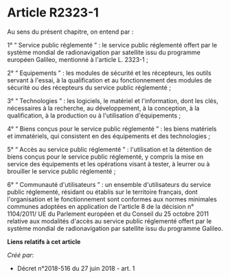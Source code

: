 # Article R2323-1

Au sens du présent chapitre, on entend par :

1° “ Service public réglementé ” : le service public réglementé offert par le système mondial de radionavigation par
satellite issu du programme européen Galileo, mentionné à l'article L. 2323-1 ;

2° “ Equipements ” : les modules de sécurité et les récepteurs, les outils servant à l'essai, à la qualification et au
fonctionnement des modules de sécurité ou des récepteurs du service public réglementé ;

3° “ Technologies ” : les logiciels, le matériel et l'information, dont les clés, nécessaires à la recherche, au
développement, à la conception, à la qualification, à la production ou à l'utilisation d'équipements ;

4° “ Biens conçus pour le service public réglementé ” : les biens matériels et immatériels, qui consistent en des équipements
et des technologies ;

5° “ Accès au service public réglementé ” : l'utilisation et la détention de biens conçus pour le service public réglementé,
y compris la mise en service des équipements et les opérations visant à tester, à leurrer ou à brouiller le service public
réglementé ;

6° “ Communauté d'utilisateurs ” : un ensemble d'utilisateurs du service public réglementé, résidant ou établis sur le
territoire français, dont l'organisation et le fonctionnement sont conformes aux normes minimales communes adoptées en
application de l'article 8 de la décision n° 1104/2011/ UE du Parlement européen et du Conseil du 25 octobre 2011 relative
aux modalités d'accès au service public réglementé offert par le système mondial de radionavigation par satellite issu du
programme Galileo.

**Liens relatifs à cet article**

_Créé par_:

  - Décret n°2018-516 du 27 juin 2018 - art. 1
